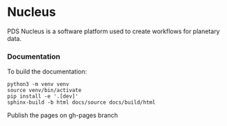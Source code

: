 
# Nucleus

PDS Nucleus is a software platform used to create workflows for planetary data.

### Documentation

To build the documentation:

    python3 -m venv venv
    source venv/bin/activate
    pip install -e '.[dev]'
    sphinx-build -b html docs/source docs/build/html

Publish the pages on gh-pages branch


